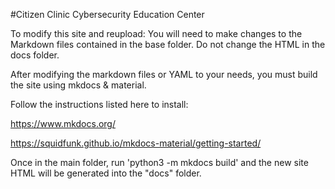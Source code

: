 #Citizen Clinic Cybersecurity Education Center

To modify this site and reupload: You will need to make changes to the Markdown files contained in the base folder. Do not change the HTML in the docs folder.

After modifying the markdown files or YAML to your needs, you must build the site using mkdocs & material.

Follow the instructions listed here to install:

https://www.mkdocs.org/

https://squidfunk.github.io/mkdocs-material/getting-started/

Once in the main folder, run 'python3 -m mkdocs build' and the new site HTML will be generated into the "docs" folder.

